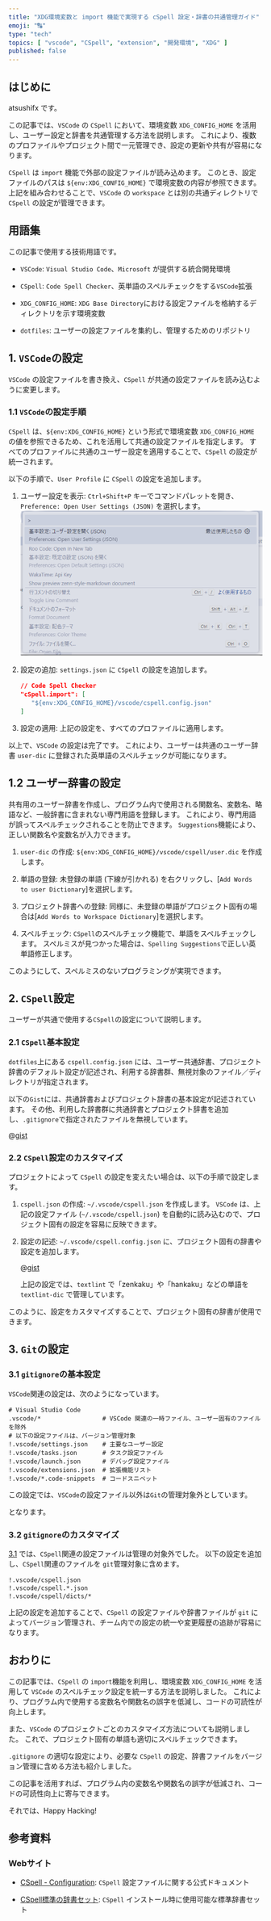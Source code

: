 ```yaml
---
title: "XDG環境変数と import 機能で実現する cSpell 設定・辞書の共通管理ガイド"
emoji: "🔠"
type: "tech"
topics: [ "vscode", "CSpell", "extension", "開発環境", "XDG" ]
published: false
---
```


## はじめに

atsushifx です。

この記事では、`VSCode` の `CSpell` において、環境変数 `XDG_CONFIG_HOME` を活用し、ユーザー設定と辞書を共通管理する方法を説明します。
これにより、複数のプロファイルやプロジェクト間で一元管理でき、設定の更新や共有が容易になります。

`CSpell` は `import` 機能で外部の設定ファイルが読み込めます。
このとき、設定ファイルのパスは `${env:XDG_CONFIG_HOME}` で環境変数の内容が参照できます。
上記を組み合わせることで、`VSCode` の `workspace` とは別の共通ディレクトリで `CSpell` の設定が管理できます。

## 用語集

この記事で使用する技術用語です。

- `VSCode`:
  `Visual Studio Code`、`Microsoft` が提供する統合開発環境

- `CSpell`:
  `Code Spell Checker`、英単語のスペルチェックをする`VSCode`拡張

- `XDG_CONFIG_HOME`:
  `XDG Base Directory`における設定ファイルを格納するディレクトリを示す環境変数

- `dotfiles`:
  ユーザーの設定ファイルを集約し、管理するためのリポジトリ

## 1. `VSCode`の設定

`VSCode` の設定ファイルを書き換え、`CSpell` が共通の設定ファイルを読み込むように変更します。

### 1.1 `VSCode`の設定手順

`CSpell` は、`${env:XDG_CONFIG_HOME}` という形式で環境変数 `XDG_CONFIG_HOME` の値を参照できるため、これを活用して共通の設定ファイルを指定します。
すべてのプロファイルに共通のユーザー設定を適用することで、`CSpell` の設定が統一されます。

以下の手順で、`User Profile` に `CSpell` の設定を追加します。

1. ユーザー設定を表示:
   `Ctrl+Shift+P` キーでコマンドパレットを開き、`Preference: Open User Settings (JSON)` を選択します。
   ![ユーザー設定 (JSON)](/images/articles/vscode-cspell/ss-vscode-user-settings.png)

2. 設定の追加:
   `settings.json` に `CSpell` の設定を追加します。

   ```json
   // Code Spell Checker
   "cSpell.import": [
      "${env:XDG_CONFIG_HOME}/vscode/cspell.config.json"
   ]
   ```

3. 設定の適用:
   上記の設定を、すべてのプロファイルに適用します。

以上で、`VSCode` の設定は完了です。
これにより、ユーザーは共通のユーザー辞書 `user-dic` に登録された英単語のスペルチェックが可能になります。

## 1.2 ユーザー辞書の設定

共有用のユーザー辞書を作成し、プログラム内で使用される関数名、変数名、略語など、一般辞書に含まれない専門用語を登録します。
これにより、専門用語が誤ってスペルチェックされることを防止できます。
`Suggestions`機能により、正しい関数名や変数名が入力できます。

1. `user-dic` の作成:
   `${env:XDG_CONFIG_HOME}/vscode/cspell/user.dic` を作成します。

2. 単語の登録:
   未登録の単語 (下線が引かれる) を右クリックし、[`Add Words to user Dictionary`]を選択します。

3. プロジェクト辞書への登録:
   同様に、未登録の単語がプロジェクト固有の場合は[`Add Words to Workspace Dictionary`]を選択します。

4. スペルチェック:
   `CSpell`のスペルチェック機能で、単語をスペルチェックします。
   スペルミスが見つかった場合は、`Spelling Suggestions`で正しい英単語修正します。

このようにして、スペルミスのないプログラミングが実現できます。

## 2. `CSpell`設定

ユーザーが共通で使用する`CSpell`の設定について説明します。

### 2.1 `CSpell`基本設定

`dotfiles`上にある `cspell.config.json` には、ユーザー共通辞書、プロジェクト辞書のデフォルト設定が記述され、利用する辞書群、無視対象のファイル／ディレクトリが指定されます。

以下の`Gist`には、共通辞書およびプロジェクト辞書の基本設定が記述されています。
その他、利用した辞書群に共通辞書とプロジェクト辞書を追加し、`.gitignore`で指定されたファイルを無視しています。

@[gist](https://gist.github.com/atsushifx/eca0cf91141b70f72bb6aa6802359aee?file=cspell.config.json)

### 2.2 `CSpell`設定のカスタマイズ

プロジェクトによって `CSpell` の設定を変えたい場合は、以下の手順で設定します。

1. `cspell.json` の作成:
   `~/.vscode/cspell.json` を作成します。
   `VSCode` は、上記の設定ファイル (`~/.vscode/cspell.json`) を自動的に読み込むので、プロジェクト固有の設定を容易に反映できます。

2. 設定の記述:
   `~/.vscode/cspell.config.json` に、プロジェクト固有の辞書や設定を追加します。

   @[gist](https://gist.github.com/atsushifx/eca0cf91141b70f72bb6aa6802359aee?file=cspell.json)

   上記の設定では、`textlint` で「zenkaku」や「hankaku」などの単語を `textlint-dic` で管理しています。

このように、設定をカスタマイズすることで、プロジェクト固有の辞書が使用できます。

## 3. `Git`の設定

### 3.1 `gitignore`の基本設定

`VSCode`関連の設定は、次のようになっています。

```gitignore
# Visual Studio Code
.vscode/*                 # VSCode 関連の一時ファイル、ユーザー固有のファイルを除外
# 以下の設定ファイルは、バージョン管理対象
!.vscode/settings.json    # 主要なユーザー設定
!.vscode/tasks.json       # タスク設定ファイル
!.vscode/launch.json      # デバッグ設定ファイル
!.vscode/extensions.json  # 拡張機能リスト
!.vscode/*.code-snippets  # コードスニペット
```

この設定では、`VSCode`の設定ファイル以外は`Git`の管理対象外としています。

となります。

### 3.2 `gitignore`のカスタマイズ

[3.1](#31-gitignoreの基本設定) では、`CSpell`関連の設定ファイルは管理の対象外でした。
以下の設定を追加し、`CSpell`関連のファイルを `git`管理対象に含めます。

```gitignore
!.vscode/cspell.json
!.vscode/cspell.*.json
!.vscode/cspell/dicts/*
```

上記の設定を追加することで、`CSpell` の設定ファイルや辞書ファイルが `git` によってバージョン管理され、チーム内での設定の統一や変更履歴の追跡が容易になります。

## おわりに

この記事では、`CSpell` の `import`機能を利用し、環境変数 `XDG_CONFIG_HOME` を活用して `VSCode` のスペルチェック設定を統一する方法を説明しました。
これにより、プログラム内で使用する変数名や関数名の誤字を低減し、コードの可読性が向上します。

また、`VSCode` のプロジェクトごとのカスタマイズ方法についても説明しました。
これで、プロジェクト固有の単語も適切にスペルチェックできます。

`.gitignore` の適切な設定により、必要な `CSpell` の設定、辞書ファイルをバージョン管理に含める方法も紹介しました。

この記事を活用すれば、プログラム内の変数名や関数名の誤字が低減され、コードの可読性向上に寄与できます。

それでは、Happy Hacking!

## 参考資料

### Webサイト

- [CSpell - Configuration](https://cspell.org/configuration/):
  `CSpell` 設定ファイルに関する公式ドキュメント

- [CSpell標準の辞書セット](https://github.com/streetsidesoftware/cspell-dicts):
  `CSpell` インストール時に使用可能な標準辞書セット
